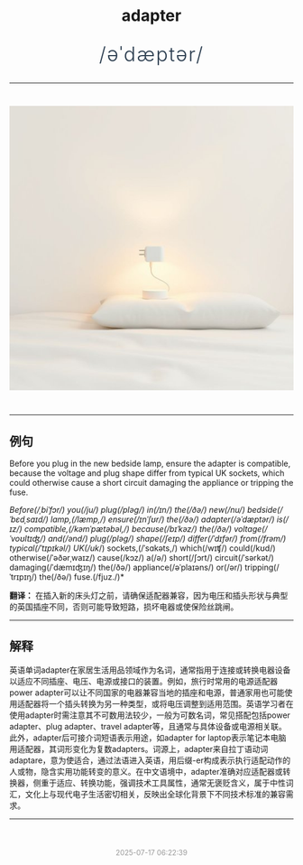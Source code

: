 <div align="center">

# adapter

<div style="margin: 30px 0;">
<h1 style="font-size: 2.5em; font-weight: 300; letter-spacing: 2px; margin: 0; color: #2c3e50;">
/əˈdæptər/
</h1>
</div>

</div>

---

<div align="center" style="margin: 40px 0;">

![adapter](images/adapter.png)

</div>

---

## 例句

Before you plug in the new bedside lamp, ensure the adapter is compatible, because the voltage and plug shape differ from typical UK sockets, which could otherwise cause a short circuit damaging the appliance or tripping the fuse.

*Before(/ˌbiˈfɔr/) you(/ju/) plug(/pləg/) in(/ɪn/) the(/ðə/) new(/nu/) bedside(/ˈbɛdˌsaɪd/) lamp,(/læmp,/) ensure(/ɪnˈʃʊr/) the(/ðə/) adapter(/əˈdæptər/) is(/ɪz/) compatible,(/kəmˈpætəbəl,/) because(/bɪˈkəz/) the(/ðə/) voltage(/ˈvoʊltɪʤ/) and(/ənd/) plug(/pləg/) shape(/ʃeɪp/) differ(/ˈdɪfər/) from(/frəm/) typical(/ˈtɪpɪkəl/) UK(/uk*/) sockets,(/ˈsɑkəts,/) which(/wɪʧ/) could(/kʊd/) otherwise(/ˈəðərˌwaɪz/) cause(/kɔz/) a(/ə/) short(/ʃɔrt/) circuit(/ˈsərkət/) damaging(/ˈdæmɪʤɪŋ/) the(/ðə/) appliance(/əˈplaɪəns/) or(/ər/) tripping(/ˈtrɪpɪŋ/) the(/ðə/) fuse.(/fjuz./)*

**翻译：** 在插入新的床头灯之前，请确保适配器兼容，因为电压和插头形状与典型的英国插座不同，否则可能导致短路，损坏电器或使保险丝跳闸。

---

## 解释

英语单词adapter在家居生活用品领域作为名词，通常指用于连接或转换电器设备以适应不同插座、电压、电源或接口的装置。例如，旅行时常用的电源适配器power adapter可以让不同国家的电器兼容当地的插座和电源，普通家用也可能使用适配器将一个插头转换为另一种类型，或将电压调整到适用范围。英语学习者在使用adapter时需注意其不可数用法较少，一般为可数名词，常见搭配包括power adapter、plug adapter、travel adapter等，且通常与具体设备或电源相关联。此外，adapter后可接介词短语表示用途，如adapter for laptop表示笔记本电脑用适配器，其词形变化为复数adapters。词源上，adapter来自拉丁语动词adaptare，意为使适合，通过法语进入英语，用后缀-er构成表示执行适配动作的人或物，隐含实用功能转变的意义。在中文语境中，adapter准确对应适配器或转换器，侧重于适应、转换功能，强调技术工具属性，通常无褒贬含义，属于中性词汇，文化上与现代电子生活密切相关，反映出全球化背景下不同技术标准的兼容需求。


---

<div align="center" style="margin-top: 50px;">
<small style="color: #999; font-size: 0.9em;">2025-07-17 06:22:39</small>
</div>

